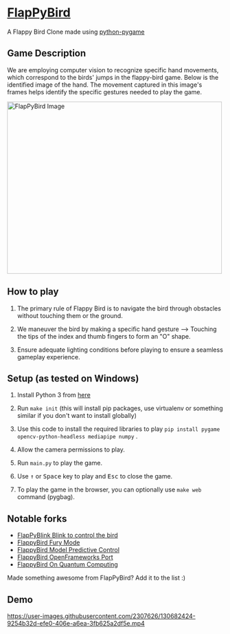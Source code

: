 [FlapPyBird](https://github.com/Jassu7082/FlapPyBird)
===============

A Flappy Bird Clone made using [python-pygame][pygame]



[pygame]: http://www.pygame.org
[one-file-game]: https://github.com/sourabhv/FlapPyBird/blob/038359dc6122f8d851e816ddb3e7d28229d585e5/flappy.py

Game Description
---------------------------
We are employing computer vision to recognize specific hand movements, which correspond to the birds' jumps in the flappy-bird game.
Below is the identified image of the hand. The movement captured in this image's frames helps identify the specific gestures needed to play the game.

<img src="https://github.com/Jassu7082/FlapPyBird/assets/93179274/e7e5d06a-a1ff-4217-af6f-4e178813ea1a" alt="FlapPyBird Image" width="500" height="400">


How to play
---------------------------
1. The primary rule of Flappy Bird is to navigate the bird through obstacles without touching them or the ground.

2. We maneuver the bird by making a specific hand gesture —> Touching the tips of the index and thumb fingers to form an "O" shape.

3. Ensure adequate lighting conditions before playing to ensure a seamless gameplay experience.

Setup (as tested on Windows)
---------------------------

1. Install Python 3 from [here](https://www.python.org/download/releases/) 

2. Run `make init` (this will install pip packages, use virtualenv or something similar if you don't want to install globally)

3. Use this code to install the required libraries to play `pip install pygame opencv-python-headless mediapipe numpy` .

4. Allow the camera permissions to play.

5. Run `main.py` to play the game. 

6. Use <kbd>&uarr;</kbd> or <kbd>Space</kbd> key to play and <kbd>Esc</kbd> to close the game.

7. To play the game in the browser, you can optionally use `make web` command (pygbag).

   

Notable forks
-------------
- [FlapPyBlink Blink to control the bird](https://github.com/sero583/FlappyBlink)
- [FlappyBird Fury Mode](https://github.com/Cc618/FlapPyBird)
- [FlappyBird Model Predictive Control](https://github.com/philzook58/FlapPyBird-MPC)
- [FlappyBird OpenFrameworks Port](https://github.com/TheLogicMaster/ofFlappyBird)
- [FlappyBird On Quantum Computing](https://github.com/WingCode/QuFlapPyBird)

Made something awesome from FlapPyBird? Add it to the list :)


Demo
----------

https://user-images.githubusercontent.com/2307626/130682424-9254b32d-efe0-406e-a6ea-3fb625a2df5e.mp4
